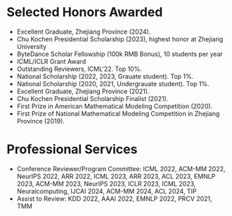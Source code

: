 # Selected Honors Awarded
- Excellent Graduate, Zhejiang Province (2024). 
- Chu Kochen Presidential Scholarship (2023), highest honor at Zhejiang University
- ByteDance Scholar Fellowship (100k RMB Bonus), 10 students per year
- ICML/ICLR Grant Award
- Outstanding Reviewers, ICML'22. Top 10%.
- National Scholarship (2022, 2023, Grauate student). Top 1%.
- National Scholarship (2020, 2021, Undergrauate student). Top 1%.
- Excellent Graduate, Zhejiang Province (2021). 
- Chu Kochen Presidential Scholarship Finalist (2021).
- First Prize in American Mathematical Modeling Competition (2020). 
- First Prize of National Mathematical Modeling Competition in Zhejiang Province (2019).

# Professional Services

- Conference Reviewer/Program Committee: ICML 2022, ACM-MM 2022, NeurIPS 2022, ARR 2022, ICML 2023, ARR 2023, ACL 2023, EMNLP 2023, ACM-MM 2023, NeurIPS 2023, ICLR 2023, ICML 2023, Neuralcomputing, IJCAI 2024, ACM-MM 2024, ACL 2024, TIP
- Assist to Review: KDD 2022, AAAI 2022, EMNLP 2022, PRCV 2021, TMM

